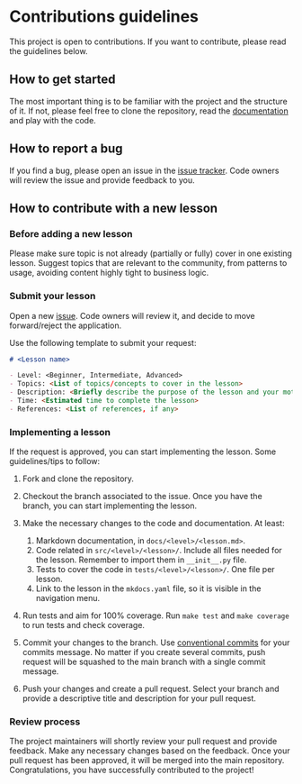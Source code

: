 # Contributions guidelines

This project is open to contributions. If you want to contribute, please read
the guidelines below.

## How to get started

The most important thing is to be familiar with the project and the structure of
it. If not, please feel free to clone the repository, read the
[documentation](./README.md) and play with the code.

## How to report a bug

If you find a bug, please open an issue in the
[issue tracker](https://github.com/McLargo/python-lessons/issues). Code owners
will review the issue and provide feedback to you.

## How to contribute with a new lesson

### Before adding a new lesson

Please make sure topic is not already (partially or fully) cover in one existing
lesson. Suggest topics that are relevant to the community, from patterns to
usage, avoiding content highly tight to business logic.

### Submit your lesson

Open a new [issue](https://github.com/McLargo/python-lessons/issues). Code
owners will review it, and decide to move forward/reject the application.

Use the following template to submit your request:

```md
# <Lesson name>

- Level: <Beginner, Intermediate, Advanced>
- Topics: <List of topics/concepts to cover in the lesson>
- Description: <Briefly describe the purpose of the lesson and your motivation>
- Time: <Estimated time to complete the lesson>
- References: <List of references, if any>
```

### Implementing a lesson

If the request is approved, you can start implementing the lesson. Some
guidelines/tips to follow:

1. Fork and clone the repository.

2. Checkout the branch associated to the issue. Once you have the branch, you
   can start implementing the lesson.

3. Make the necessary changes to the code and documentation. At least:
   1. Markdown documentation, in `docs/<level>/<lesson.md>`.
   2. Code related in `src/<level>/<lesson>/`. Include all files needed for the
      lesson. Remember to import them in `__init__.py` file.
   3. Tests to cover the code in `tests/<level>/<lesson>/`. One file per lesson.
   4. Link to the lesson in the `mkdocs.yaml` file, so it is visible in the
      navigation menu.

4. Run tests and aim for 100% coverage. Run `make test` and `make coverage` to
   run tests and check coverage.

5. Commit your changes to the branch. Use
   [conventional commits](https://www.conventionalcommits.org/en/v1.0.0/) for
   your commits message. No matter if you create several commits, push request
   will be squashed to the main branch with a single commit message.

6. Push your changes and create a pull request. Select your branch and provide a
   descriptive title and description for your pull request.

### Review process

The project maintainers will shortly review your pull request and provide
feedback. Make any necessary changes based on the feedback. Once your pull
request has been approved, it will be merged into the main repository.
Congratulations, you have successfully contributed to the project!
